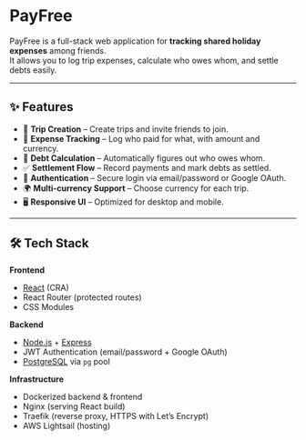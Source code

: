 # PayFree

PayFree is a full-stack web application for **tracking shared holiday expenses** among friends.  
It allows you to log trip expenses, calculate who owes whom, and settle debts easily.

---

## ✨ Features

- 🧾 **Trip Creation** – Create trips and invite friends to join.
- 💸 **Expense Tracking** – Log who paid for what, with amount and currency.
- 🔄 **Debt Calculation** – Automatically figures out who owes whom.
- ✅ **Settlement Flow** – Record payments and mark debts as settled.
- 🔐 **Authentication** – Secure login via email/password or Google OAuth.
- 🌍 **Multi-currency Support** – Choose currency for each trip.
- 🖥 **Responsive UI** – Optimized for desktop and mobile.

---

## 🛠 Tech Stack

**Frontend**

- [React](https://react.dev/) (CRA)
- React Router (protected routes)
- CSS Modules

**Backend**

- [Node.js](https://nodejs.org/) + [Express](https://expressjs.com/)
- JWT Authentication (email/password + Google OAuth)
- [PostgreSQL](https://www.postgresql.org/) via `pg` pool

**Infrastructure**

- Dockerized backend & frontend
- Nginx (serving React build)
- Traefik (reverse proxy, HTTPS with Let’s Encrypt)
- AWS Lightsail (hosting)
